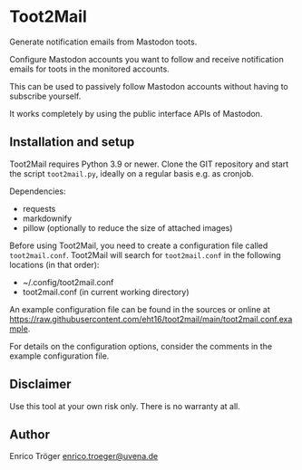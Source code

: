 # Toot2Mail

Generate notification emails from Mastodon toots.

Configure Mastodon accounts you want to follow and receive notification
emails for toots in the monitored accounts.

This can be used to passively follow Mastodon accounts without having to subscribe yourself.

It works completely by using the public interface APIs of Mastodon.

## Installation and setup

Toot2Mail requires Python 3.9 or newer.
Clone the GIT repository and start the script `toot2mail.py`, ideally on a regular
basis e.g. as cronjob.

Dependencies:
  - requests
  - markdownify
  - pillow (optionally to reduce the size of attached images)

Before using Toot2Mail, you need to create a configuration file called `toot2mail.conf`.
Toot2Mail will search for `toot2mail.conf` in the following locations (in that order):

  - ~/.config/toot2mail.conf
  - toot2mail.conf (in current working directory)

An example configuration file can be found in the sources or online
at https://raw.githubusercontent.com/eht16/toot2mail/main/toot2mail.conf.example.

For details on the configuration options, consider the comments in the
example configuration file.

## Disclaimer

Use this tool at your own risk only.
There is no warranty at all.

## Author

Enrico Tröger <enrico.troeger@uvena.de>

